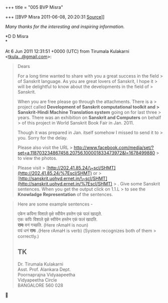 +++
title = "005 BVP Misra"

+++
[[BVP Misra	2011-06-08, 20:20:31 [Source](https://groups.google.com/g/bvparishat/c/FY1-HGjsmgU)]]



*Many thanks for the interesting and inspiring information.*

*D D Misra  
*

  
  
At 6 Jun 2011 12:31:51 +0000 (UTC) from Tirumala Kulakarni \<[tkula...@gmail.com]()\>:

> Dears  
>   
> For a long time wanted to share with you a great success in the field > of Sanskrit language. As you are great lovers of Sanskrit, I hope it > will be delightful to know about the developments in the field of > Sanskrit.  
>   
> When you are free please go through the attachments. There is a > project called **Development of Sanskrit computational toolkit and > Sanskrit-Hindi Machine Translation system** going on for last three > years. There was an exhibition on **Sanskrit and Computers** on behalf > of this project in World Sanskrit Book Fair in Jan. 2011.  
>   
> Though it was prepared in Jan. itself somehow I missed to send it to > you. Sorry for the delay.  
>   
> Please also visit the URL > <http://www.facebook.com/media/set/?set=a.118703234867458.20756.100001833473972&l=1678499880> > to view the photos.  
>   

> Please visit > [http://202.41.85.24/\~scl/SHMT](http://202.41.85.24/%7Escl/SHMT) or > [http://sanskrit.uohyd.ernet.in/\~scl/SHMT](http://sanskrit.uohyd.ernet.in/%7Escl/SHMT) > . Give some Sanskrit sentences. When you get the output click on 1.1.L > to see the **Knowladge Representation** of the sentences.

>   
>   
> Here are some example sentences -  
>   
> एकेन कपिना विशाले वृक्षे स्वीयेन हस्तेन एकं फलं खाद्यते.  
> एकः कपिः विशाले वृक्षे स्वीयेन हस्तेन एकं फलं खादति.  
> **रामः** वनं गच्छति. (Here rAmaH is noun)    
> वयं धनं **रामः** .(Here rAmaH is verb) (System recognizes both of them > correctly.)  
>   
> TK  
> --  
> Dr. Tirumala Kulakarni  
> Asst. Prof. Alankara Dept.  
> Poornaprajna Vidyaapeetha  
> Vidyapeetha Circle  
> BANGALORE 560 028  
>   



